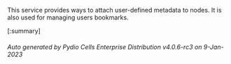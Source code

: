 






This service provides ways to attach user-defined metadata to nodes. It is also used for managing users bookmarks.

[:summary]

###### Auto generated by Pydio Cells Enterprise Distribution v4.0.6-rc3 on 9-Jan-2023
